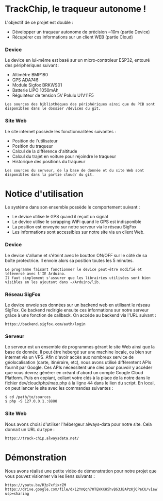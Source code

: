 # TrackChip, le traqueur autonome ! 
L'objectif de ce projet est double :
* Développer un traqueur autonome de précision ~10m (partie Device)
* Récupérer ces informations sur un client WEB (partie Cloud)

### Device
Le device en lui-même est basé sur un micro-controleur ESP32, entouré des périphériques suivant :
* Altimètre BMP180
* GPS ADA746
* Module Sigfox BRKWS01
* Batterie LIPO 1050mAh
* Régulateur de tension 5V Polulu U1V11F5

```
Les sources des bibliothèques des périphériques ainsi que du PCB sont disponibles dans le dossier /devices du git.
```
### Site Web
Le site internet possède les fonctionnalitées suivantes :
* Position de l'utilisateur
* Position du traqueur
* Calcul de la différence d'altitude
* Calcul du trajet en voiture pour rejoindre le traqueur
* Historique des positions du traqueur

```
Les sources du serveur, de la base de donnée et du site Web sont disponibles dans la partie cloud/ du git.
```

# Notice d'utilisation
Le système dans son ensemble possède le comportement suivant :
* Le device utilise le GPS quand il reçoit un signal
* Le device utilise le scrapping WiFi quand le GPS est indisponible
* La position est envoyée sur notre serveur via le réseau SigFox
* Les informations sont accessibles sur notre site via un client Web. 

### Device
Le device s'allume et s'éteint avec le boutton ON/OFF sur le côté de sa boîte protectrice.
Il envoie alors sa position toutes les 5 minutes.
```
Le programme faisant fonctionner le device peut-être modifié et téléversé avec l'IE Arduino.
Il faut simplement s'assurer que les librairies utilisées sont bien visibles en les ajoutant dans ~/Arduino/lib.
```

### Réseau SigFox
Le device envoie ses données sur un backend web en utilisant le réseau SigFox.
Ce backend redirigie ensuite ces informations sur notre serveur grâce à une fonction de callback.
On accède au backend via l'URL suivant :
```
https://backend.sigfox.com/auth/login
```

### Serveur
Le serveur est un ensemble de programmes gérant le site Web ainsi que la base de donnée. 
Il peut être hebergé sur une machine locale, ou bien sur internet via un VPS.
Afin d'avoir accès aux nombreux service de géolocalisation (carte, itinéraire, etc), nous avons utilisé différentent APIs fournit par Google.
Ces APIs nécéssitent une clés pour pouvoir y accéder que vous devrez générer en créant d'abord un compte Google Cloud Platform. 
Puis en copiant, collant votre clés à la place de la notre dans le fichier dev/cloud/php/map.php à la ligne 44 dans le lien du script.
En local, on peut lancer le site avec les commandes suivantes :
```
$ cd /path/to/sources
$ php -S 127.0.0.1.:8888
```

### Site Web
Nous avons choisi d'utiliser l'hébergeur always-data pour notre site.
Cela donnait un URL du type :
```
https://track-chip.alwaysdata.net/
```

# Démonstration

Nous avons réalisé une petite vidéo de démonstration pour notre projet que vous pouvez visionner via les liens suivants : 
```
https://youtu.be/R3p7xfixrZM
https://drive.google.com/file/d/12YnQqh70TEWXKH5hvB63JBAPzKjCPeCU/view?usp=sharing
```
